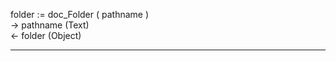 folder := doc_Folder ( pathname )   -> pathname (Text)   <- folder (Object)  ________________________________________________________  